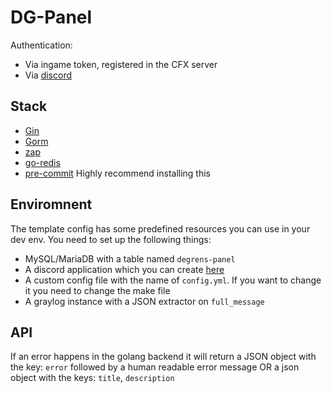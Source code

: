 # DG-Panel

Authentication:
- Via ingame token, registered in the CFX server
- Via [discord](https://github.com/ravener/discord-oauth2)

## Stack
- [Gin](https://github.com/gin-gonic/gin)
- [Gorm](https://github.com/go-gorm/gorm)
- [zap](https://github.com/uber-go/zap)
- [go-redis](https://github.com/go-redis/redis)
- [pre-commit](https://pre-commit.com/) Highly recommend installing this

## Enviromnent

The template config has some predefined resources you can use in your dev env.
You need to set up the following things:
- MySQL/MariaDB with a table named `degrens-panel`
- A discord application which you can create [here](https://discord.com/developers/applications)
- A custom config file with the name of `config.yml`. If you want to change it you need to change the make file
- A graylog instance with a JSON extractor on `full_message`

## API

If an error happens in the golang backend it will return a JSON object with the key: `error` followed by a human readable error message OR a json object with the keys: `title`, `description`
